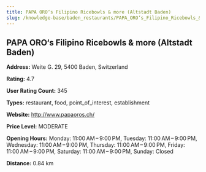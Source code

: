 ```yaml
---
title: PAPA ORO‘s Filipino Ricebowls & more (Altstadt Baden)
slug: /knowledge-base/baden_restaurants/PAPA_ORO‘s_Filipino_Ricebowls_&_more_(Altstadt_Baden)
---
```


## PAPA ORO‘s Filipino Ricebowls & more (Altstadt Baden)

**Address:** Weite G. 29, 5400 Baden, Switzerland

**Rating:** 4.7

**User Rating Count:** 345

**Types:** restaurant, food, point_of_interest, establishment

**Website:** http://www.papaoros.ch/

**Price Level:** MODERATE

**Opening Hours:** Monday: 11:00 AM – 9:00 PM, Tuesday: 11:00 AM – 9:00 PM, Wednesday: 11:00 AM – 9:00 PM, Thursday: 11:00 AM – 9:00 PM, Friday: 11:00 AM – 9:00 PM, Saturday: 11:00 AM – 9:00 PM, Sunday: Closed

**Distance:** 0.84 km